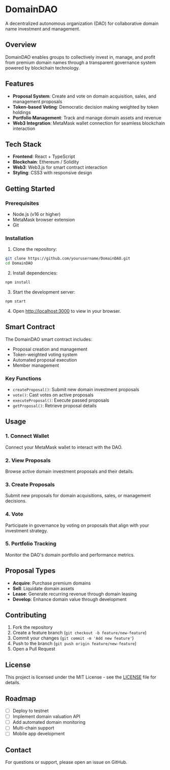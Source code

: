 # DomainDAO

A decentralized autonomous organization (DAO) for collaborative domain name investment and management.

## Overview

DomainDAO enables groups to collectively invest in, manage, and profit from premium domain names through a transparent governance system powered by blockchain technology.

## Features

- **Proposal System**: Create and vote on domain acquisition, sales, and management proposals
- **Token-based Voting**: Democratic decision making weighted by token holdings
- **Portfolio Management**: Track and manage domain assets and revenue
- **Web3 Integration**: MetaMask wallet connection for seamless blockchain interaction

## Tech Stack

- **Frontend**: React + TypeScript
- **Blockchain**: Ethereum / Solidity
- **Web3**: Web3.js for smart contract interaction
- **Styling**: CSS3 with responsive design

## Getting Started

### Prerequisites

- Node.js (v16 or higher)
- MetaMask browser extension
- Git

### Installation

1. Clone the repository:
```bash
git clone https://github.com/yourusername/DomainDAO.git
cd DomainDAO
```

2. Install dependencies:
```bash
npm install
```

3. Start the development server:
```bash
npm start
```

4. Open [http://localhost:3000](http://localhost:3000) to view in your browser.

## Smart Contract

The DomainDAO smart contract includes:

- Proposal creation and management
- Token-weighted voting system
- Automated proposal execution
- Member management

### Key Functions

- `createProposal()`: Submit new domain investment proposals
- `vote()`: Cast votes on active proposals
- `executeProposal()`: Execute passed proposals
- `getProposal()`: Retrieve proposal details

## Usage

### 1. Connect Wallet
Connect your MetaMask wallet to interact with the DAO.

### 2. View Proposals
Browse active domain investment proposals and their details.

### 3. Create Proposals
Submit new proposals for domain acquisitions, sales, or management decisions.

### 4. Vote
Participate in governance by voting on proposals that align with your investment strategy.

### 5. Portfolio Tracking
Monitor the DAO's domain portfolio and performance metrics.

## Proposal Types

- **Acquire**: Purchase premium domains
- **Sell**: Liquidate domain assets
- **Lease**: Generate recurring revenue through domain leasing
- **Develop**: Enhance domain value through development

## Contributing

1. Fork the repository
2. Create a feature branch (`git checkout -b feature/new-feature`)
3. Commit your changes (`git commit -m 'Add new feature'`)
4. Push to the branch (`git push origin feature/new-feature`)
5. Open a Pull Request

## License

This project is licensed under the MIT License - see the [LICENSE](LICENSE) file for details.

## Roadmap

- [ ] Deploy to testnet
- [ ] Implement domain valuation API
- [ ] Add automated domain monitoring
- [ ] Multi-chain support
- [ ] Mobile app development

## Contact

For questions or support, please open an issue on GitHub.